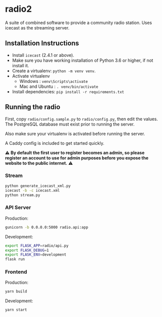 # radio2

A suite of combined software to provide a community radio station.
Uses icecast as the streaming server.

## Installation Instructions

- Install `icecast` (2.4.1 or above).
- Make sure you have working installation of Python 3.6 or higher, if not install it.
- Create a virtualenv: `python -m venv venv`.
- Activate virtualenv
  - Windows : `venv\Scripts\activate`
  - Mac and Ubuntu : `. venv/bin/activate`
- Install dependencies: `pip install -r requirements.txt`

## Running the radio

First, copy `radio/config.sample.py` to `radio/config.py`, then edit the values. The PostgreSQL database must exist prior to running the server.

Also make sure your virtualenv is activated before running the server.

A Caddy config is included to get started quickly.

:warning: **By default the first user to register becomes an admin, so please register an account to use for admin purposes before you expose the website to the public internet.** :warning:

### Stream

```sh
python generate_icecast_xml.py
icecast -b -c icecast.xml
python stream.py
```

### API Server

Production:

```sh
gunicorn -b 0.0.0.0:5000 radio.api:app
```

Development:

```sh
export FLASK_APP=radio/api.py
export FLASK_DEBUG=1
export FLASK_ENV=development
flask run
```

### Frontend

Production:

```sh
yarn build
```

Development:

```sh
yarn start
```
